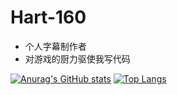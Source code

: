 # Hart-160

- 个人字幕制作者
- 对游戏的厨力驱使我写代码

[![Anurag's GitHub stats](https://github-readme-stats.vercel.app/api?username=Hart-160&hide=contribs,issues,prs&show_icons=true&count_private=true&include_all_commits=true&hide_rank=true&disable_animations=true)](https://github.com/Hart-160)
[![Top Langs](https://github-readme-stats.vercel.app/api/top-langs/?username=Hart-160&layout=compact)](https://github.com/Hart-160)
